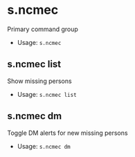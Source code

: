 # s.ncmec
Primary command group<br/>
 - Usage: `s.ncmec`
## s.ncmec list
Show missing persons<br/>
 - Usage: `s.ncmec list`
## s.ncmec dm
Toggle DM alerts for new missing persons<br/>
 - Usage: `s.ncmec dm`

